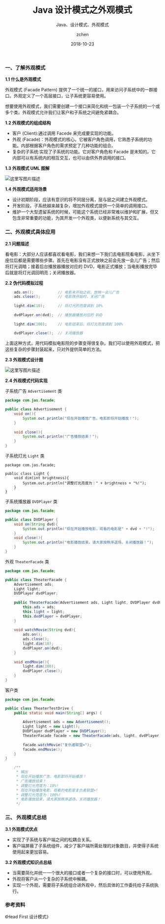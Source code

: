 ﻿---
layout:     post
title:      Java 设计模式之外观模式
subtitle:   Java、设计模式、外观模式
date:       2018-10-23
author:     zchen
header-img: img/post-bg-rwd.jpg
catalog: true
tags:
    - design pattern
---

### 一、了解外观模式 

**1.1 什么是外观模式**

外观模式 (Facade Pattern) 提供了一个统一的接口，用来访问子系统中的一群接口。外观定义了一个高层接口，让子系统更容易使用。

想要使用外观模式，我们需要创建一个接口来简化和统一包装一个子系统的一个或多个类。外观模式允许我们让客户和子系统之间避免紧耦合。

**1.2 外观模式的组成结构**

 - 客户 (Client):通过调用 Facede 来完成要实现的功能。
 - 外观 (Facade)：外观模式的核心。它被客户角色调用，它熟悉子系统的功能。内部根据客户角色的需求预定了几种功能的组合。
 - 复杂的子系统:实现了子系统的功能。它对客户角色和 Facade 是未知的。它内部可以有系统内的相互交互，也可以由供外界调用的接口。

**1.3 外观模式 UML 图解**

![这里写图片描述 ](http://pflcp4mcc.bkt.clouddn.com/20180126102409734.png)

**1.4 外观模式适用场景**

 - 设计初期阶段，应该有意识的将不同层分离，层与层之间建立外观模式。
 - 开发阶段，子系统越来越复杂，增加外观模式提供一个简单的调用接口。
 - 维护一个大型遗留系统的时候，可能这个系统已经非常难以维护和扩展，但又包含非常重要的功能，为其开发一个外观类，以便新系统与其交互。

### 二、外观模式具体应用

**2.1 问题描述**

看电影：大部分人应该都喜欢看电影，我们来想一下我们去电影院看电影，从坐下座位后都是需要哪些步骤。首先在电影没有正式放映之前会先放一会儿广告；然后将灯光调暗；接着后台播放器播放对应的 DVD，电影正式播放；当电影播放完毕后就是将灯光调回明亮；关闭播放器。

**2.2 伪代码模拟过程**

```java
	ads.on();           // 电影未开始之前，放映一会儿广告
    ads.close();        // 电影快开始时，关闭广告
    
    light.dim(10);      // 将灯光的亮度调到 10%
    
    dvdPlayer.on(dvd);  // 播放器播放对应的 DVD
    
    light.dim(100);     // 电影结束后，将灯光亮度调到 100%
    
    dvdPlayer.close();  // 关闭播放器
```

上面这种方式，用代码模拟电影院的步骤变得很复杂。我们可以使用外观模式，把这些复杂的步骤封装起来，只对外提供简单的方法。

**2.3 外观模式设计图**

![这里写图片描述 ](http://pflcp4mcc.bkt.clouddn.com/20180126112417624.png)

**2.4 外观模式代码实现**

子系统广告 `Advertisement` 类

```java
package com.jas.facade;

public class Advertisement {
    void on(){
        System.out.println("现在开始播放广告，电影即将开始播放！");
    }
    
    void close(){
        System.out.println("广告播放结束！");
    }
}
```
子系统灯光 `Light` 类

```
package com.jas.facade;

public class Light {
    void dim(int brightness){
        System.out.println("调整灯光亮度为：" + brightness + "%!");
    }
}
```
子系统播放器 `DVDPlayer` 类

```java
package com.jas.facade;

public class DVDPlayer {
    void on(String dvd){
        System.out.println("现在开始播放电影，观看的电影是" + dvd + "!");
    }
    void close(){
        System.out.println("电影播放结束，请大家按秩序退场，关闭播放器！");
    }
}
```
外观 `TheaterFacade` 类

```java
package com.jas.facade;

public class TheaterFacade {
    Advertisement ads;
    Light light;
    DVDPlayer dvdPlayer;
    
    public TheaterFacade(Advertisement ads, Light light, DVDPlayer dvdPlayer){
        this.ads = ads;
        this.light = light;
        this.dvdPlayer = dvdPlayer;
    }
    
    void watchMovie(String dvd){
        ads.on();
        ads.close();
        light.dim(10);
        dvdPlayer.on(dvd);
    }
    
    void endMovie(){
        light.dim(100);
        dvdPlayer.close();
    }
}
```
客户类

```java
package com.jas.facade;

public class TheaterTestDrive {
    public static void main(String[] args) {
        
        Advertisement ads = new Advertisement();
        Light light = new Light();
        DVDPlayer dvdPlayer = new DVDPlayer();
        TheaterFacade facade = new TheaterFacade(ads, light, dvdPlayer);
        
        facade.watchMovie("复仇者联盟×");
        facade.endMovie();
    }
}

	/**
     * 输出
     * 现在开始播放广告，电影即将开始播放！
     * 广告播放结束！
     * 调整灯光亮度为：10%!
     * 现在开始播放电影，观看的电影是复仇者联盟×!
     * 调整灯光亮度为：100%!
     * 电影播放结束，请大家按秩序退场，关闭播放器！
     */
```

### 三、 外观模式总结 

**3.1 外观模式优点**

 - 实现了子系统与客户端之间的松耦合关系。
 - 客户端屏蔽了子系统组件，减少了客户端所需处理的对象数目，并使得子系统使用起来更加容易。


**3.2 外观模式知识点总结**

 - 当需要简化并统一一个很大的接口或者一个复杂的接口时，可以使用外观。
 - 外观将客户从一个复杂的子系统中解耦。
 - 实现一个外观，需要将子系统组合进外观中，然后具体的工作委托给子系统执行。


### 参考资料
《Head First 设计模式》